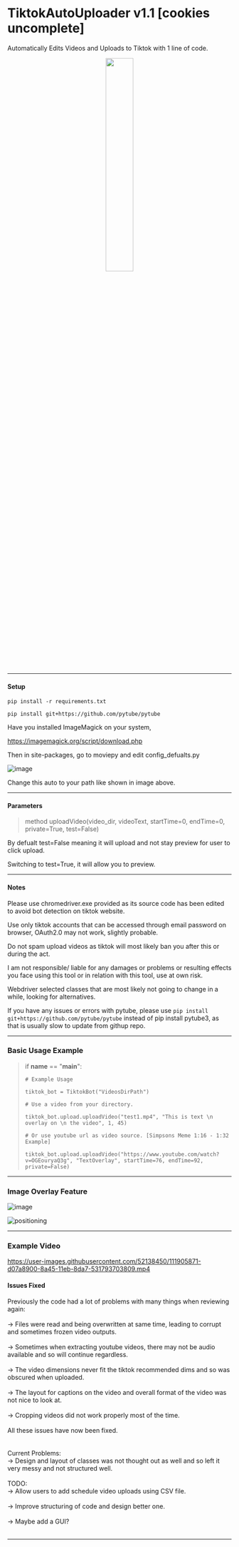 # TiktokAutoUploader v1.1 [cookies uncomplete]
Automatically Edits Videos and Uploads to Tiktok with 1 line of code.

<center>
<image src="https://user-images.githubusercontent.com/52138450/111885490-04ab6680-89c0-11eb-955a-f833577b4406.png" width="35%">
</center>

--------------------------------------

#### Setup

`pip install -r requirements.txt`
  
`pip install git+https://github.com/pytube/pytube`

Have you installed ImageMagick on your system,

https://imagemagick.org/script/download.php

Then in site-packages, go to moviepy and edit config_defualts.py

![image](https://user-images.githubusercontent.com/52138450/111904491-27c92b00-8a3f-11eb-85ee-56bdcb4ac4c9.png)


Change this auto to your path like shown in image above.

-----------------------------------

#### Parameters

> method uploadVideo(video_dir, videoText, startTime=0, endTime=0, private=True, test=False)

By defualt test=False meaning it will upload and not stay preview for user to click upload.

Switching to test=True, it will allow you to preview.

-----------------------------------

#### Notes

Please use chromedriver.exe provided as its source code has been edited to avoid bot detection on tiktok website.

Use only tiktok accounts that can be accessed through email password on browser, OAuth2.0 may not work, slightly probable.

Do not spam upload videos as tiktok will most likely ban you after this or during the act.

I am not responsible/ liable for any damages or problems or resulting effects you face using this tool or in relation with this tool, use at own risk. 

Webdriver selected classes that are most likely not going to change in a while, looking for alternatives.
  
If you have any issues or errors with pytube, please use `pip install git+https://github.com/pytube/pytube` instead of pip install pytube3, as that is usually slow to update from githup repo.

---------------------------------

### Basic Usage Example

> if __name__ == "__main__":
> 
>     # Example Usage
>     
>     tiktok_bot = TiktokBot("VideosDirPath")
>     
>     # Use a video from your directory.
>     
>     tiktok_bot.upload.uploadVideo("test1.mp4", "This is text \n overlay on \n the video", 1, 45)
> 
>     # Or use youtube url as video source. [Simpsons Meme 1:16 - 1:32 Example]
>     
>     tiktok_bot.upload.uploadVideo("https://www.youtube.com/watch?v=OGEouryaQ3g", "TextOverlay", startTime=76, endTime=92, private=False)

--------------------------------
### Image Overlay Feature

![image](https://user-images.githubusercontent.com/52138450/115037820-c756cd80-9ec6-11eb-97b0-e617e1b029b7.png)

![positioning](https://user-images.githubusercontent.com/52138450/115039847-bb6c0b00-9ec8-11eb-88d9-90623d7f7eb2.png)


--------------------------------
### Example Video

https://user-images.githubusercontent.com/52138450/111905871-d07a8900-8a45-11eb-8da7-531793703809.mp4


#### Issues Fixed

Previously the code had a lot of problems with many things when reviewing again: <br>
<br>
-> Files were read and being overwritten at same time, leading to corrupt and sometimes frozen video outputs.<br>
<br>
-> Sometimes when extracting youtube videos, there may not be audio available and so will continue regardless.<br>
<br>
-> The video dimensions never fit the tiktok recommended dims and so was obscured when uploaded.<br>
<br>
-> The layout for captions on the video and overall format of the video was not nice to look at.<br>
<br>
-> Cropping videos did not work properly most of the time.<br>
<br>
All these issues have now been fixed.<br>
<br>
<br>
Current Problems:<br>
-> Design and layout of classes was not thought out as well and so left it very messy and not structured well.<br>
<br>
TODO: <br>
-> Allow users to add schedule video uploads using CSV file. <br>
<br>
-> Improve structuring of code and design better one. <br>
<br>
-> Maybe add a GUI? <br>
<br>


--------------------------------------



